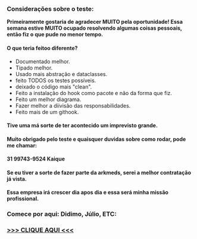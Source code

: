 ### Considerações sobre o teste:
**Primeiramente gostaria de agradecer MUITO pela oportunidade!
Essa semana estive MUITO ocupado resolvendo algumas coisas pessoais, então fiz o que pude no menor tempo.**

#### O que teria feitoo diferente?

- Documentado melhor.
- Tipado melhor.
- Usado mais abstração e dataclasses.
- feito TODOS os testes possíveis.
- deixado o código mais "clean".
- Feito a instalação do hook como pacote e não da forma que fiz.
- Feito um melhor diagrama.
- Fazer melhor a diivisão das responsabilidades.
- Feito mais de um githook.

#### Tive uma má sorte de ter acontecido um imprevisto grande.
#### Muito obrigado pelo teste e quaisquer duvidas sobre como rodar, pode me chamar:
#### 31 99743-9524 Kaique
#### Se eu tiver a sorte de fazer parte da arkmeds, serei a melhor contratação já vista.
#### Essa empresa irá crescer dia apos dia e essa será minha missão profissional.

### Comece por aqui: Didimo, Júlio, ETC:
### [>>> CLIQUE AQUI <<<](https://github.com/kaiqueBellmont/githookAPI)